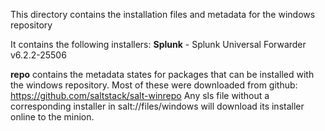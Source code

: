 This directory contains the installation files and metadata for the windows repository

It contains the following installers: **Splunk** - Splunk Universal Forwarder v6.2.2-25506

**repo** contains the metadata states for packages that can be installed with the windows repository. Most of these were downloaded from github: https://github.com/saltstack/salt-winrepo
Any sls file without a corresponding installer in salt://files/windows will download its installer online to the minion.